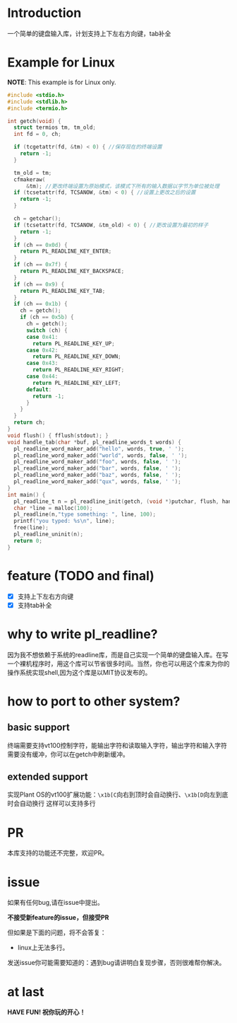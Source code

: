 # Introduction
一个简单的键盘输入库，计划支持上下左右方向键，tab补全
# Example for Linux
**NOTE**: This example is for Linux only.
```c
#include <stdio.h>
#include <stdlib.h>
#include <termio.h>

int getch(void) {
  struct termios tm, tm_old;
  int fd = 0, ch;

  if (tcgetattr(fd, &tm) < 0) { //保存现在的终端设置
    return -1;
  }

  tm_old = tm;
  cfmakeraw(
      &tm); //更改终端设置为原始模式，该模式下所有的输入数据以字节为单位被处理
  if (tcsetattr(fd, TCSANOW, &tm) < 0) { //设置上更改之后的设置
    return -1;
  }

  ch = getchar();
  if (tcsetattr(fd, TCSANOW, &tm_old) < 0) { //更改设置为最初的样子
    return -1;
  }
  if (ch == 0x0d) {
    return PL_READLINE_KEY_ENTER;
  }
  if (ch == 0x7f) {
    return PL_READLINE_KEY_BACKSPACE;
  }
  if (ch == 0x9) {
    return PL_READLINE_KEY_TAB;
  }
  if (ch == 0x1b) {
    ch = getch();
    if (ch == 0x5b) {
      ch = getch();
      switch (ch) {
      case 0x41:
        return PL_READLINE_KEY_UP;
      case 0x42:
        return PL_READLINE_KEY_DOWN;
      case 0x43:
        return PL_READLINE_KEY_RIGHT;
      case 0x44:
        return PL_READLINE_KEY_LEFT;
      default:
        return -1;
      }
    }
  }
  return ch;
}
void flush() { fflush(stdout); }
void handle_tab(char *buf, pl_readline_words_t words) {
  pl_readline_word_maker_add("hello", words, true, ' ');
  pl_readline_word_maker_add("world", words, false, ' ');
  pl_readline_word_maker_add("foo", words, false, ' ');
  pl_readline_word_maker_add("bar", words, false, ' ');
  pl_readline_word_maker_add("baz", words, false, ' ');
  pl_readline_word_maker_add("qux", words, false, ' ');
}
int main() {
  pl_readline_t n = pl_readline_init(getch, (void *)putchar, flush, handle_tab);
  char *line = malloc(100);
  pl_readline(n,"type something: ", line, 100);
  printf("you typed: %s\n", line);
  free(line);
  pl_readline_uninit(n);
  return 0;
}
```
# feature (TODO and final)
- [x] 支持上下左右方向键
- [x] 支持tab补全

# why to write pl_readline?
因为我不想依赖于系统的readline库，而是自己实现一个简单的键盘输入库。在写一个裸机程序时，用这个库可以节省很多时间。当然，你也可以用这个库来为你的操作系统实现shell,因为这个库是以MIT协议发布的。

# how to port to other system?
## basic support
终端需要支持vt100控制字符，能输出字符和读取输入字符，输出字符和输入字符需要没有缓冲，你可以在getch中刷新缓冲。
## extended support
实现Plant OS的vt100扩展功能：`\x1b[C`向右到顶时会自动换行、`\x1b[D`向左到底时会自动换行
这样可以支持多行

# PR

本库支持的功能还不完整，欢迎PR。

# issue

如果有任何bug,请在issue中提出。

**不接受新feature的issue，但接受PR**

但如果是下面的问题，将不会答复：
- linux上无法多行。

发送issue你可能需要知道的：遇到bug请讲明白复现步骤，否则很难帮你解决。

# at last

**HAVE FUN! 祝你玩的开心！**